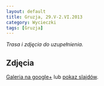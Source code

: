 ```yaml
---
layout: default
title: Gruzja, 29.V-2.VI.2013
category: Wycieczki
tags: [Gruzja]
---
```


*Trasa i zdjęcia do uzupełnienia.*

Zdjęcia
-------

[Galeria na google+](https://plus.google.com/photos/+TomekKobyli%C5%84ski/albums/5885298219037085601) lub
[pokaz slajdów](https://plus.google.com/photos/+TomekKobyli%C5%84ski/albums/5885298219037085601/5885298224177951906?pid=5885298224177951906&oid=107342497566966508371).

